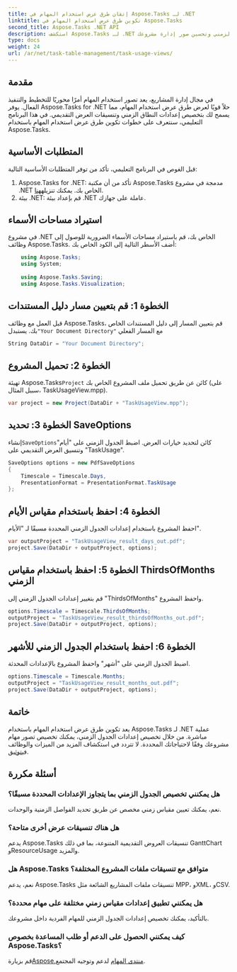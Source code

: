 ```yaml
---
title: إتقان طرق عرض استخدام المهام في Aspose.Tasks لـ .NET
linktitle: تكوين طرق عرض استخدام المهام في Aspose.Tasks
second_title: Aspose.Tasks .NET API
description: استكشف Aspose.Tasks لـ .NET وتعرف على كيفية تكوين طرق عرض استخدام المهام. قم بتخصيص إعدادات الجدول الزمني وتحسين صور إدارة مشروعك.
type: docs
weight: 24
url: /ar/net/task-table-management/task-usage-views/
---
```

## مقدمة
في مجال إدارة المشاريع، يعد تصور استخدام المهام أمرًا محوريًا للتخطيط والتنفيذ الفعال. يوفر Aspose.Tasks for .NET حلاً قويًا لعرض طرق عرض استخدام المهام، مما يسمح لك بتخصيص إعدادات النطاق الزمني وتنسيقات العرض التقديمي. في هذا البرنامج التعليمي، سنتعرف على خطوات تكوين طرق عرض استخدام المهام باستخدام Aspose.Tasks.
## المتطلبات الأساسية
قبل الغوص في البرنامج التعليمي، تأكد من توفر المتطلبات الأساسية التالية:
1.  Aspose.Tasks for .NET: تأكد من أن مكتبة Aspose.Tasks مدمجة في مشروع .NET الخاص بك. يمكنك تنزيله[هنا](https://releases.aspose.com/tasks/net/).
2. بيئة .NET: قم بإعداد بيئة .NET عاملة على جهازك.
## استيراد مساحات الأسماء
في مشروع .NET الخاص بك، قم باستيراد مساحات الأسماء الضرورية للوصول إلى وظائف Aspose.Tasks. أضف الأسطر التالية إلى الكود الخاص بك:
```csharp
    using Aspose.Tasks;
    using System;
    
    using Aspose.Tasks.Saving;
    using Aspose.Tasks.Visualization;
```
## الخطوة 1: قم بتعيين مسار دليل المستندات
 قبل العمل مع وظائف Aspose.Tasks، قم بتعيين المسار إلى دليل المستندات الخاص بك. يستبدل`"Your Document Directory"` مع المسار الفعلي
```csharp
String DataDir = "Your Document Directory";
```
## الخطوة 2: تحميل المشروع
 تهيئة Aspose.Tasks`Project` كائن عن طريق تحميل ملف المشروع الخاص بك (على سبيل المثال، TaskUsageView.mpp).
```csharp
var project = new Project(DataDir + "TaskUsageView.mpp");
```
## الخطوة 3: تحديد SaveOptions
 إنشاء`SaveOptions`كائن لتحديد خيارات العرض. اضبط الجدول الزمني على "أيام" وتنسيق العرض التقديمي على "TaskUsage".
```csharp
SaveOptions options = new PdfSaveOptions
{
    Timescale = Timescale.Days,
    PresentationFormat = PresentationFormat.TaskUsage
};
```
## الخطوة 4: احفظ باستخدام مقياس الأيام
احفظ المشروع باستخدام إعدادات الجدول الزمني المحددة مسبقًا لـ "الأيام".
```csharp
var outputProject = "TaskUsageView_result_days_out.pdf";
project.Save(DataDir + outputProject, options);
```
## الخطوة 5: احفظ باستخدام مقياس ThirdsOfMonths الزمني
قم بتغيير إعدادات الجدول الزمني إلى "ThirdsOfMonths" واحفظ المشروع.
```csharp
options.Timescale = Timescale.ThirdsOfMonths;
outputProject = "TaskUsageView_result_thirdsOfMonths_out.pdf";
project.Save(DataDir + outputProject, options);
```
## الخطوة 6: احفظ باستخدام الجدول الزمني للأشهر
اضبط الجدول الزمني على "أشهر" واحفظ المشروع بالإعدادات المحدثة.
```csharp
options.Timescale = Timescale.Months;
outputProject = "TaskUsageView_result_months_out.pdf";
project.Save(DataDir + outputProject, options);
```
## خاتمة
يعد تكوين طرق عرض استخدام المهام باستخدام Aspose.Tasks لـ .NET عملية مباشرة. من خلال تخصيص إعدادات الجدول الزمني، يمكنك تخصيص تصور مهام مشروعك وفقًا لاحتياجاتك المحددة.
 لا تتردد في استكشاف المزيد من الميزات والوظائف في[توثيق](https://reference.aspose.com/tasks/net/).
## أسئلة مكررة
### هل يمكنني تخصيص الجدول الزمني بما يتجاوز الإعدادات المحددة مسبقًا؟
نعم، يمكنك تعيين مقياس زمني مخصص عن طريق تحديد الفواصل الزمنية والوحدات.
### هل هناك تنسيقات عرض أخرى متاحة؟
يدعم Aspose.Tasks تنسيقات العروض التقديمية المتنوعة، بما في ذلك GanttChart وResourceUsage والمزيد.
### هل Aspose.Tasks متوافق مع تنسيقات ملفات المشروع المختلفة؟
نعم، يدعم Aspose.Tasks تنسيقات ملفات المشاريع الشائعة مثل MPP، وXML، وCSV.
### هل يمكنني تطبيق إعدادات مقياس زمني مختلفة على مهام محددة؟
بالتأكيد، يمكنك تخصيص إعدادات الجدول الزمني للمهام الفردية داخل مشروعك.
### كيف يمكنني الحصول على الدعم أو طلب المساعدة بخصوص Aspose.Tasks؟
 قم بزيارة[Aspose.منتدى المهام](https://forum.aspose.com/c/tasks/15) لدعم وتوجيه المجتمع.